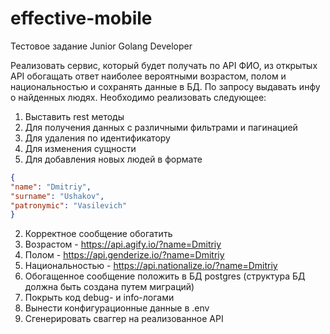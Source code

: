 # effective-mobile
Тестовое задание Junior Golang Developer

Реализовать сервис, который будет получать по API ФИО, из открытых API обогащать
ответ наиболее вероятными возрастом, полом и национальностью и сохранять данные в
БД. По запросу выдавать инфу о найденных людях.
Необходимо реализовать следующее:
1. Выставить rest методы
1. Для получения данных с различными фильтрами и пагинацией
2. Для удаления по идентификатору
3. Для изменения сущности
4. Для добавления новых людей в формате
```json
{
"name": "Dmitriy",
"surname": "Ushakov",
"patronymic": "Vasilevich" 
}
```
2. Корректное сообщение обогатить
1. Возрастом - https://api.agify.io/?name=Dmitriy
2. Полом - https://api.genderize.io/?name=Dmitriy
3. Национальностью - https://api.nationalize.io/?name=Dmitriy
3. Обогащенное сообщение положить в БД postgres (структура БД должна быть создана
путем миграций)
4. Покрыть код debug- и info-логами
5. Вынести конфигурационные данные в .env
6. Сгенерировать сваггер на реализованное API
